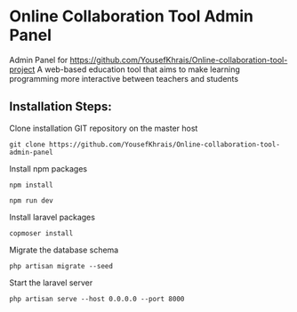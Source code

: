 # Online Collaboration Tool Admin Panel

Admin Panel for https://github.com/YousefKhrais/Online-collaboration-tool-project
A web-based education tool that aims to make learning programming more interactive between teachers and students

## Installation Steps:

Clone installation GIT repository on the master host

```
git clone https://github.com/YousefKhrais/Online-collaboration-tool-admin-panel
```

Install npm packages

```
npm install

npm run dev
```

Install laravel packages

```
copmoser install
```
Migrate the database schema

```
php artisan migrate --seed
```

Start the laravel server

```
php artisan serve --host 0.0.0.0 --port 8000
```
